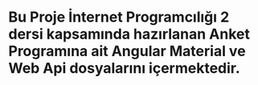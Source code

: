 # Bu Proje İnternet Programcılığı 2 dersi kapsamında hazırlanan Anket Programına ait Angular Material ve Web Api dosyalarını içermektedir.
